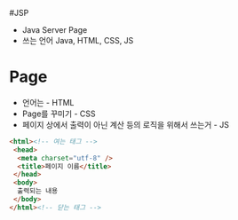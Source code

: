 #JSP
- Java Server Page
- 쓰는 언어 Java, HTML, CSS, JS

# Page
- 언어는 - HTML
- Page를 꾸미기 - CSS
- 페이지 상에서 출력이 아닌 계산 등의 로직을 위해서 쓰는거 - JS

```html
<html><!-- 여는 태그 -->
 <head>
  <meta charset="utf-8" />
  <title>페이지 이름</title>
 </head>
 <body>
  출력되는 내용
 </body>
</html><!-- 닫는 태그 -->
```